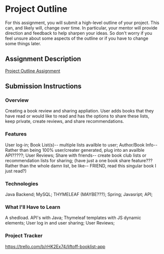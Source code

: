 # Project Outline
For this assignment, you will submit a high-level outline of your project. This can, and likely will, change over time. In particular, your mentor will provide direction and feedback to help sharpen your ideas. So don't worry if you feel unsure about some aspects of the outline or if you have to change some things later.

## Assignment Description
[Project Outline Assignment](https://education.launchcode.org/liftoff/modules/assignments/project-outline)

## Submission Instructions

### Overview

Creating a book review and sharing appliation. User adds books that they have read or would like to read and has the options to share these lists, keep private, create reviews, and share recommendations. 

### Features

User log-in; 
Book List(s)-- multiple lists availble to user; 
Author/Book Info--Rather than being 100% user/creater generated, plug into an availble API?????; 
User Reviews; 
Share with friends-- create book club lists or recommendation lists for sharing; 
(have just a one book share feature??? Rather than the whole damn list, be like-- FRIEND, read this singular book I just read?)

### Technologies

Java Backend;
MySQL; 
THYMELEAF (MAYBE???); 
Spring; 
Javasript; 
API; 

### What I'll Have to Learn

A shedload. 
API's with Java; 
Thymeleaf templates with JS dynamic elements; 
User log in and user sharing; 
User Reviews; 

### Project Tracker
https://trello.com/b/rHK2Ex74/liftoff-booklist-app
